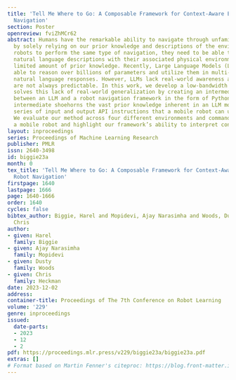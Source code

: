 ```yaml
---
title: 'Tell Me Where to Go: A Composable Framework for Context-Aware Embodied Robot
  Navigation'
section: Poster
openreview: fviZhMCr62
abstract: Humans have the remarkable ability to navigate through unfamiliar environments
  by solely relying on our prior knowledge and descriptions of the environment. For
  robots to perform the same type of navigation, they need to be able to associate
  natural language descriptions with their associated physical environment with a
  limited amount of prior knowledge. Recently, Large Language Models (LLMs) have been
  able to reason over billions of parameters and utilize them in multi-modal chat-based
  natural language responses. However, LLMs lack real-world awareness and their outputs
  are not always predictable. In this work, we develop a low-bandwidth framework that
  solves this lack of real-world generalization by creating an intermediate layer
  between an LLM and a robot navigation framework in the form of Python code. Our
  intermediate shoehorns the vast prior knowledge inherent in an LLM model into a
  series of input and output API instructions that a mobile robot can understand.
  We evaluate our method across four different environments and command classes on
  a mobile robot and highlight our framework’s ability to interpret contextual commands.
layout: inproceedings
series: Proceedings of Machine Learning Research
publisher: PMLR
issn: 2640-3498
id: biggie23a
month: 0
tex_title: 'Tell Me Where to Go: A Composable Framework for Context-Aware Embodied
  Robot Navigation'
firstpage: 1640
lastpage: 1666
page: 1640-1666
order: 1640
cycles: false
bibtex_author: Biggie, Harel and Mopidevi, Ajay Narasimha and Woods, Dusty and Heckman,
  Chris
author:
- given: Harel
  family: Biggie
- given: Ajay Narasimha
  family: Mopidevi
- given: Dusty
  family: Woods
- given: Chris
  family: Heckman
date: 2023-12-02
address:
container-title: Proceedings of The 7th Conference on Robot Learning
volume: '229'
genre: inproceedings
issued:
  date-parts:
  - 2023
  - 12
  - 2
pdf: https://proceedings.mlr.press/v229/biggie23a/biggie23a.pdf
extras: []
# Format based on Martin Fenner's citeproc: https://blog.front-matter.io/posts/citeproc-yaml-for-bibliographies/
---
```

